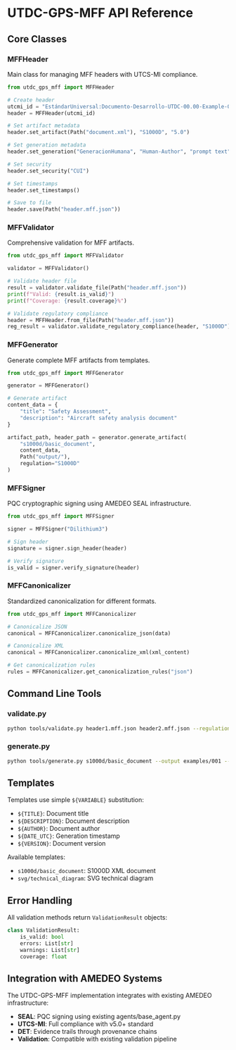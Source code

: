 # UTDC-GPS-MFF API Reference

## Core Classes

### MFFHeader

Main class for managing MFF headers with UTCS-MI compliance.

```python
from utdc_gps_mff import MFFHeader

# Create header
utcmi_id = "EstándarUniversal:Documento-Desarrollo-UTDC-00.00-Example-0001-v1.0-Program-GeneracionHumana-CROSS-Author-12345678-RestoDeVidaUtil"
header = MFFHeader(utcmi_id)

# Set artifact metadata
header.set_artifact(Path("document.xml"), "S1000D", "5.0")

# Set generation metadata
header.set_generation("GeneracionHumana", "Human-Author", "prompt text", temperature=0.7)

# Set security
header.set_security("CUI")

# Set timestamps
header.set_timestamps()

# Save to file
header.save(Path("header.mff.json"))
```

### MFFValidator

Comprehensive validation for MFF artifacts.

```python
from utdc_gps_mff import MFFValidator

validator = MFFValidator()

# Validate header file
result = validator.validate_file(Path("header.mff.json"))
print(f"Valid: {result.is_valid}")
print(f"Coverage: {result.coverage}%")

# Validate regulatory compliance
header = MFFHeader.from_file(Path("header.mff.json"))
reg_result = validator.validate_regulatory_compliance(header, "S1000D")
```

### MFFGenerator

Generate complete MFF artifacts from templates.

```python
from utdc_gps_mff import MFFGenerator

generator = MFFGenerator()

# Generate artifact
content_data = {
    "title": "Safety Assessment",
    "description": "Aircraft safety analysis document"
}

artifact_path, header_path = generator.generate_artifact(
    "s1000d/basic_document",
    content_data,
    Path("output/"),
    regulation="S1000D"
)
```

### MFFSigner

PQC cryptographic signing using AMEDEO SEAL infrastructure.

```python
from utdc_gps_mff import MFFSigner

signer = MFFSigner("Dilithium3")

# Sign header
signature = signer.sign_header(header)

# Verify signature
is_valid = signer.verify_signature(header)
```

### MFFCanonicalizer

Standardized canonicalization for different formats.

```python
from utdc_gps_mff import MFFCanonicalizer

# Canonicalize JSON
canonical = MFFCanonicalizer.canonicalize_json(data)

# Canonicalize XML
canonical = MFFCanonicalizer.canonicalize_xml(xml_content)

# Get canonicalization rules
rules = MFFCanonicalizer.get_canonicalization_rules("json")
```

## Command Line Tools

### validate.py

```bash
python tools/validate.py header1.mff.json header2.mff.json --regulation S1000D --cascade --verbose
```

### generate.py

```bash
python tools/generate.py s1000d/basic_document --output examples/001 --title "Test Doc" --regulation S1000D
```

## Templates

Templates use simple `${VARIABLE}` substitution:

- `${TITLE}`: Document title
- `${DESCRIPTION}`: Document description  
- `${AUTHOR}`: Document author
- `${DATE_UTC}`: Generation timestamp
- `${VERSION}`: Document version

Available templates:
- `s1000d/basic_document`: S1000D XML document
- `svg/technical_diagram`: SVG technical diagram

## Error Handling

All validation methods return `ValidationResult` objects:

```python
class ValidationResult:
    is_valid: bool
    errors: List[str] 
    warnings: List[str]
    coverage: float
```

## Integration with AMEDEO Systems

The UTDC-GPS-MFF implementation integrates with existing AMEDEO infrastructure:

- **SEAL**: PQC signing using existing agents/base_agent.py
- **UTCS-MI**: Full compliance with v5.0+ standard
- **DET**: Evidence trails through provenance chains
- **Validation**: Compatible with existing validation pipeline